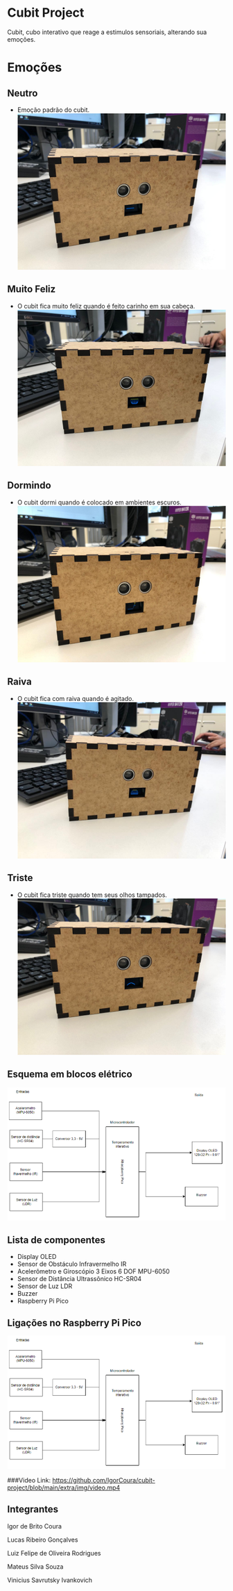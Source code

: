 # Cubit Project
Cubit, cubo interativo que reage a estimulos sensoriais, alterando sua emoções.

# Emoções
## Neutro
- Emoção padrão do cubit.
![image](https://github.com/IgorCoura/cubit-project/blob/main/extra/img/neutro.jpeg)
## Muito Feliz
- O cubit fica muito feliz quando é feito carinho em sua cabeça.
![image](https://github.com/IgorCoura/cubit-project/blob/main/extra/img/muito-feliz.jpeg)
## Dormindo
- O cubit dormi quando é colocado em ambientes escuros.
![image](https://github.com/IgorCoura/cubit-project/blob/main/extra/img/dormindo.jpeg)
## Raiva
- O cubit fica com raiva quando é agitado.
![image](https://github.com/IgorCoura/cubit-project/blob/main/extra/img/raiva.jpeg)
## Triste
- O cubit fica triste quando tem seus olhos tampados.
![image](https://github.com/IgorCoura/cubit-project/blob/main/extra/img/triste.jpeg)

## Esquema em blocos elétrico
![image](https://github.com/IgorCoura/cubit-project/blob/main/extra/img/esquma.png)

## Lista de componentes
- Display OLED
- Sensor de Obstáculo Infravermelho IR
- Acelerômetro e Giroscópio 3 Eixos 6 DOF MPU-6050
- Sensor de Distância Ultrassônico HC-SR04
- Sensor de Luz LDR
- Buzzer
- Raspberry Pi Pico

## Ligações no Raspberry Pi Pico
![image](https://github.com/IgorCoura/cubit-project/blob/main/extra/img/esquma.png)

###Video
Link: https://github.com/IgorCoura/cubit-project/blob/main/extra/img/video.mp4

## Integrantes
<p>Igor de Brito Coura</p>
<p>Lucas Ribeiro Gonçalves</p>
<p>Luiz Felipe de Oliveira Rodrigues</p>
<p>Mateus Silva Souza</p>
<p>Vinicius Savrutsky Ivankovich</p>
